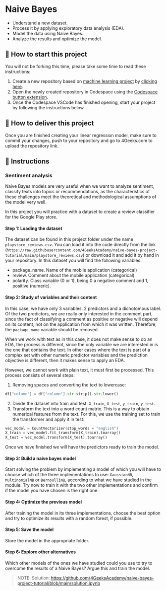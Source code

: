 <!-- hide -->
# Naive Bayes
<!-- endhide -->

- Understand a new dataset.
- Process it by applying exploratory data analysis (EDA).
- Model the data using Naive Bayes.
- Analyze the results and optimize the model.

## 🌱  How to start this project

You will not be forking this time, please take some time to read these instructions:

1. Create a new repository based on [machine learning project](https://github.com/4GeeksAcademy/machine-learning-python-template/generate) by [clicking here](https://github.com/4GeeksAcademy/machine-learning-python-template).
2. Open the newly created repository in Codespace using the [Codespace button extension](https://docs.github.com/en/codespaces/developing-in-codespaces/creating-a-codespace-for-a-repository#creating-a-codespace-for-a-repository).
3. Once the Codespace VSCode has finished opening, start your project by following the instructions below.

## 🚛 How to deliver this project

Once you are finished creating your linear regression model, make sure to commit your changes, push to your repository and go to 4Geeks.com to upload the repository link.

## 📝 Instructions

### Sentiment analysis

Naive Bayes models are very useful when we want to analyze sentiment, classify texts into topics or recommendations, as the characteristics of these challenges meet the theoretical and methodological assumptions of the model very well.

In this project you will practice with a dataset to create a review classifier for the Google Play store.

#### Step 1: Loading the dataset

The dataset can be found in this project folder under the name `playstore_reviews.csv`. You can load it into the code directly from the link (`https://raw.githubusercontent.com/4GeeksAcademy/naive-bayes-project-tutorial/main/playstore_reviews.csv`) or download it and add it by hand in your repository. In this dataset you will find the following variables:

- package_name. Name of the mobile application (categorical)
- review. Comment about the mobile application (categorical)
- polarity. Class variable (0 or 1), being 0 a negative comment and 1, positive (numeric).

#### Step 2: Study of variables and their content

In this case, we have only 3 variables: 2 predictors and a dichotomous label. Of the two predictors, we are really only interested in the comment part, since the fact of classifying a comment as positive or negative will depend on its content, not on the application from which it was written. Therefore, the `package_name` variable should be removed.

When we work with text as in this case, it does not make sense to do an EDA, the process is different, since the only variable we are interested in is the one that contains the text. In other cases where the text is part of a complex set with other numeric predictor variables and the prediction objective is different, then it makes sense to apply an EDA.

However, we cannot work with plain text, it must first be processed. This process consists of several steps:

1. Removing spaces and converting the text to lowercase:
```py
df["column"] = df["column"].str.strip().str.lower()
```
2. Divide the dataset into train and test: `X_train`, `X_test`, `y_train`, `y_test`.
3. Transform the text into a word count matrix. This is a way to obtain numerical features from the text. For this, we use the training set to train the transformer and apply it in test:
```py
vec_model = CountVectorizer(stop_words = "english")
X_train = vec_model.fit_transform(X_train).toarray()
X_test = vec_model.transform(X_test).toarray()
```

Once we have finished we will have the predictors ready to train the model.

#### Step 3: Build a naive bayes model

Start solving the problem by implementing a model of which you will have to choose which of the three implementations to use: `GaussianNB`, `MultinomialNB` or `BernoulliNB`, according to what we have studied in the module. Try now to train it with the two other implementations and confirm if the model you have chosen is the right one.

#### Step 4: Optimize the previous model

After training the model in its three implementations, choose the best option and try to optimize its results with a random forest, if possible.

#### Step 5: Save the model

Store the model in the appropriate folder.

#### Step 6: Explore other alternatives

Which other models of the ones we have studied could you use to try to overcome the results of a Naive Bayes? Argue this and train the model.

> NOTE: Solution: https://github.com/4GeeksAcademy/naive-bayes-project-tutorial/blob/main/solution.ipynb